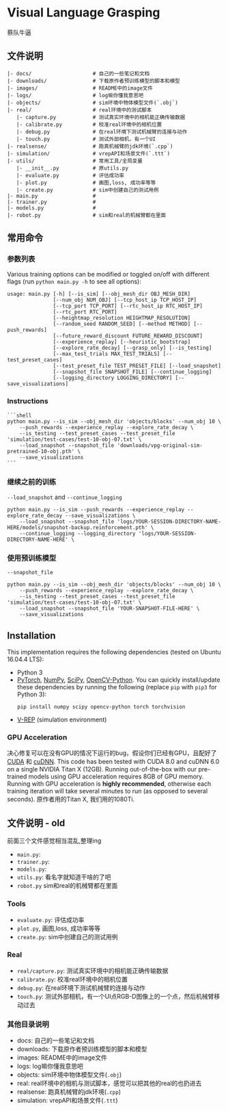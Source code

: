 # Visual Language Grasping

蔡队牛逼

## 文件说明

```
|- docs/                    # 自己的一些笔记和文档
|- downloads/               # 下载原作者预训练模型的脚本和模型
|- images/                  # README中的image文件
|- logs/                    # log嘛你懂我意思吧
|- objects/                 # sim环境中物体模型文件(`.obj`)
|- real/                    # real环境中的测试脚本
   |- capture.py            # 测试真实环境中的相机能正确传输数据
   |- calibrate.py          # 校准real环境中的相机位置
   |- debug.py              # 在real环境下测试机械臂的连接与动作
   |- touch.py              # 测试外部相机，有一个UI
|- realsense/               # 跑真机械臂的jdk环境(`.cpp`)
|- simulation/              # vrepAPI和场景文件(`.ttt`)
|- utils/                   # 常用工具/全局变量
   |- __init__.py           # 原utils.py
   |- evaluate.py           # 评估成功率
   |- plot.py               # 画图,loss, 成功率等等
   |- create.py             # sim中创建自己的测试用例
|- main.py                  # 
|- trainer.py               # 
|- models.py                # 
|- robot.py                 # sim和real的机械臂都在里面

```



## 常用命令

### 参数列表

Various training options can be modified or toggled on/off with different flags (run `python main.py -h` to see all options):

```shell
usage: main.py [-h] [--is_sim] [--obj_mesh_dir OBJ_MESH_DIR]
               [--num_obj NUM_OBJ] [--tcp_host_ip TCP_HOST_IP]
               [--tcp_port TCP_PORT] [--rtc_host_ip RTC_HOST_IP]
               [--rtc_port RTC_PORT]
               [--heightmap_resolution HEIGHTMAP_RESOLUTION]
               [--random_seed RANDOM_SEED] [--method METHOD] [--push_rewards]
               [--future_reward_discount FUTURE_REWARD_DISCOUNT]
               [--experience_replay] [--heuristic_bootstrap]
               [--explore_rate_decay] [--grasp_only] [--is_testing]
               [--max_test_trials MAX_TEST_TRIALS] [--test_preset_cases]
               [--test_preset_file TEST_PRESET_FILE] [--load_snapshot]
               [--snapshot_file SNAPSHOT_FILE] [--continue_logging]
               [--logging_directory LOGGING_DIRECTORY] [--save_visualizations]
```

### Instructions



    ```shell
    python main.py --is_sim --obj_mesh_dir 'objects/blocks' --num_obj 10 \
        --push_rewards --experience_replay --explore_rate_decay \
        --is_testing --test_preset_cases --test_preset_file 'simulation/test-cases/test-10-obj-07.txt' \
        --load_snapshot --snapshot_file 'downloads/vpg-original-sim-pretrained-10-obj.pth' \
        --save_visualizations
    ```

### 继续之前的训练

`--load_snapshot` and `--continue_logging`

```shell
python main.py --is_sim --push_rewards --experience_replay --explore_rate_decay --save_visualizations \
    --load_snapshot --snapshot_file 'logs/YOUR-SESSION-DIRECTORY-NAME-HERE/models/snapshot-backup.reinforcement.pth' \
    --continue_logging --logging_directory 'logs/YOUR-SESSION-DIRECTORY-NAME-HERE' \
```

### 使用预训练模型 

`--snapshot_file`

```shell
python main.py --is_sim --obj_mesh_dir 'objects/blocks' --num_obj 10 \
    --push_rewards --experience_replay --explore_rate_decay \
    --is_testing --test_preset_cases --test_preset_file 'simulation/test-cases/test-10-obj-07.txt' \
    --load_snapshot --snapshot_file 'YOUR-SNAPSHOT-FILE-HERE' \
    --save_visualizations
```



## Installation

This implementation requires the following dependencies (tested on Ubuntu 16.04.4 LTS): 

* Python 3 
* [PyTorch](http://pytorch.org/), [NumPy](http://www.numpy.org/), [SciPy](https://www.scipy.org/scipylib/index.html), [OpenCV-Python](https://docs.opencv.org/3.0-beta/doc/py_tutorials/py_tutorials.html). You can quickly install/update these dependencies by running the following (replace `pip` with `pip3` for Python 3):
  ```shell
  pip install numpy scipy opencv-python torch torchvision
  ```
* [V-REP](http://www.coppeliarobotics.com/) (simulation environment)

###  GPU Acceleration

决心修复可以在没有GPU的情况下运行的bug，假设你们已经有GPU，且配好了 [CUDA](https://developer.nvidia.com/cuda-downloads) 和 [cuDNN](https://developer.nvidia.com/cudnn). This code has been tested with CUDA 8.0 and cuDNN 6.0 on a single NVIDIA Titan X (12GB). Running out-of-the-box with our pre-trained models using GPU acceleration requires 8GB of GPU memory. Running with GPU acceleration is **highly recommended**, otherwise each training iteration will take several minutes to run (as opposed to several seconds). 原作者用的Titan X, 我们用的1080Ti.

## 文件说明 - old

前面三个文件感觉相当混乱,整理ing
- `main.py`: 
- `trainer.py`:
- `models.py`: 
- `utils.py`: 看名字就知道干啥的了吧
- `robot.py` sim和real的机械臂都在里面

### Tools

- `evaluate.py`: 评估成功率
- `plot.py`, 画图,loss, 成功率等等
- `create.py`: sim中创建自己的测试用例

### Real

- `real/capture.py`: 测试真实环境中的相机能正确传输数据
- `calibrate.py`: 校准real环境中的相机位置
- `debug.py`: 在real环境下测试机械臂的连接与动作
- `touch.py`: 测试外部相机，有一个UI点RGB-D图像上的一个点，然后机械臂移动过去

### 其他目录说明

- docs: 自己的一些笔记和文档
- downloads: 下载原作者预训练模型的脚本和模型
- images: README中的image文件
- logs: log嘛你懂我意思吧
- objects: sim环境中物体模型文件(`.obj`)
- real: real环境中的相机与测试脚本，感觉可以把其他的real的也扔进去
- realsense: 跑真机械臂的jdk环境(`.cpp`)
- simulation: vrepAPI和场景文件(`.ttt`)